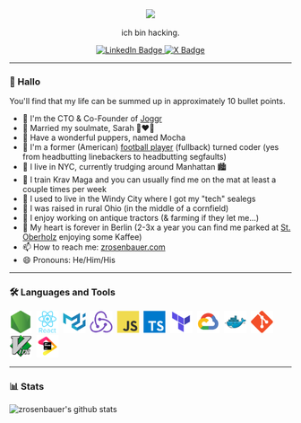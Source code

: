 <div id="header" align="center">
  <img src="https://media.giphy.com/media/ZVik7pBtu9dNS/giphy.gif" width="400" />
  <p>ich bin hacking.</p>
</div>

<div id="badges" align="center">
  <a href="https://www.linkedin.com/in/zacrosenbauer/">
    <img src="https://img.shields.io/badge/LinkedIn-blue?style=for-the-badge&logo=linkedin&logoColor=white" alt="LinkedIn Badge"/>
  </a>
  <a href="https://twitter.com/zrosenbauer">
    <img src="https://img.shields.io/badge/X-black?style=for-the-badge&logo=x&logoColor=white" alt="X Badge"/>
  </a>
</div>

----

### 👋 Hallo
                                                                                                                             
You'll find that my life can be summed up in approximately 10 bullet points.

- 🏃 I'm the CTO & Co-Founder of [Joggr](https://joggr.io)
- 💍 Married my soulmate, Sarah 👩‍❤️‍👨
- 🐶 Have a wonderful puppers, named Mocha                                                                                              
- 🏈 I'm a former (American) [football player](https://www.youtube.com/watch?v=KYwfzejSyxQ&t=260s) (fullback) turned coder (yes from headbutting linebackers to headbutting segfaults)
- 🗽 I live in NYC, currently trudging around Manhattan 🏙️
- 🥊 I train Krav Maga and you can usually find me on the mat at least a couple times per week
- 🧦 I used to live in the Windy City where I got my "tech" sealegs
- 🌽 I was raised in rural Ohio (in the middle of a cornfield)                                             
- 🚜 I enjoy working on antique tractors (& farming if they let me...)
- 🐻 My heart is forever in Berlin (2-3x a year you can find me parked at [St. Oberholz](https://sanktoberholz.de/) enjoying some Kaffee)
- 📫 How to reach me: [zrosenbauer.com](https://zrosenbauer.com/)
- 😄 Pronouns: He/Him/His


----

### 🛠 Languages and Tools

<div>
  <img src="https://github.com/devicons/devicon/blob/master/icons/nodejs/nodejs-original.svg" title="NodeJS" alt="NodeJS" width="40" height="40"/>&nbsp;
  <img src="https://github.com/devicons/devicon/blob/master/icons/react/react-original-wordmark.svg" title="React" alt="React" width="40" height="40"/>&nbsp;
  <img src="https://github.com/devicons/devicon/blob/master/icons/materialui/materialui-original.svg" title="Material UI" alt="Material UI" width="40" height="40"/>&nbsp;
  <img src="https://github.com/devicons/devicon/blob/master/icons/redux/redux-original.svg" title="Redux" alt="Redux " width="40" height="40"/>&nbsp;
  <img src="https://github.com/devicons/devicon/blob/master/icons/javascript/javascript-original.svg" title="JavaScript" alt="JavaScript" width="40" height="40"/>&nbsp;
  <img src="https://github.com/devicons/devicon/blob/master/icons/typescript/typescript-original.svg" title="TypeScript" alt="TypeScript" width="40" height="40"/>&nbsp;
  <img src="https://github.com/devicons/devicon/blob/master/icons/terraform/terraform-original.svg" title="Terraform" alt="Terraform" width="40" height="40"/>&nbsp;
  <img src="https://github.com/devicons/devicon/blob/master/icons/googlecloud/googlecloud-original.svg" title="AWS" alt="AWS" width="40" height="40"/>&nbsp;
  <img src="https://github.com/devicons/devicon/blob/master/icons/docker/docker-original.svg" title="Docker" **alt="Docker" width="40" height="40"/>&nbsp;
  <img src="https://github.com/devicons/devicon/blob/master/icons/git/git-original.svg" title="Git" **alt="Git" width="40" height="40"/>&nbsp;
  <img src="https://github.com/devicons/devicon/blob/master/icons/vim/vim-original.svg" title="Vim" **alt="Vim" width="40" height="40"/>&nbsp;
  <img src="https://github.com/devicons/devicon/blob/master/icons/jetbrains/jetbrains-original.svg" title="Jetbrains" **alt="Jetbrains" width="40" height="40"/>
</div>

----

### 📊 Stats

![zrosenbauer's github stats](https://github-readme-stats.vercel.app/api?username=zrosenbauer&show_icons=true&theme=dracula)
